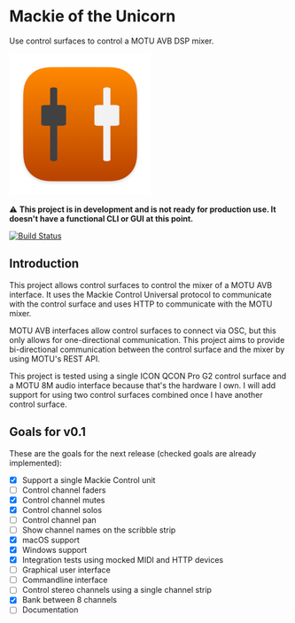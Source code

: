 # Mackie of the Unicorn

Use control surfaces to control a MOTU AVB DSP mixer.

<img src="icon.jpg" width="256" alt="Logo">

⚠️ **This project is in development and is not ready for production use. It doesn't have a functional CLI or GUI at this point.**

[![Build Status](https://ci.sjoerdscheffer.nl/buildStatus/icon?job=Mackie+of+the+Unicorn%2Fmaster&style=flat-square)](https://ci.sjoerdscheffer.nl/job/Mackie%20of%20the%20Unicorn/job/master/)

## Introduction
This project allows control surfaces to control the mixer of a MOTU AVB interface. It uses the Mackie Control Universal protocol to communicate with the control surface and uses HTTP to communicate with the MOTU mixer.

MOTU AVB interfaces allow control surfaces to connect via OSC, but this only allows for one-directional communication. This project aims to provide bi-directional communication between the control surface and the mixer by using MOTU's REST API.

This project is tested using a single ICON QCON Pro G2 control surface and a MOTU 8M audio interface because that's the hardware I own. I will add support for using two control surfaces combined once I have another control surface.

## Goals for v0.1
These are the goals for the next release (checked goals are already implemented):

- [x] Support a single Mackie Control unit
- [ ] Control channel faders
- [x] Control channel mutes
- [x] Control channel solos
- [ ] Control channel pan
- [ ] Show channel names on the scribble strip
- [x] macOS support
- [x] Windows support
- [x] Integration tests using mocked MIDI and HTTP devices
- [ ] Graphical user interface
- [ ] Commandline interface
- [ ] Control stereo channels using a single channel strip
- [x] Bank between 8 channels
- [ ] Documentation
